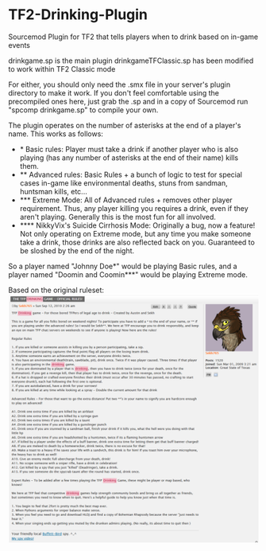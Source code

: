 # TF2-Drinking-Plugin
Sourcemod Plugin for TF2 that tells players when to drink based on in-game events

drinkgame.sp is the main plugin
drinkgameTFClassic.sp has been modified to work within TF2 Classic mode

For either, you should only need the .smx file in your server's plugin directory to make it work. If you don't feel comfortable using the precompiled ones here, just grab the .sp and in a copy of Sourcemod run "spcomp drinkgame.sp" to compile your own.

The plugin operates on the number of asterisks at the end of a player's name. This works as follows:
- \* Basic rules: Player must take a drink if another player who is also playing (has any number of asterisks at the end of their name) kills them.
- \*\* Advanced rules: Basic Rules + a bunch of logic to test for special cases in-game like environmental deaths, stuns from sandman, huntsman kills, etc...
- \*\*\* Extreme Mode: All of Advanced rules + removes other player requirement. Thus, any player killing you requires a drink, even if they aren't playing. Generally this is the most fun for all involved.
- \*\*\*\* NikkyVix's Suicide Cirrhosis Mode: Originally a bug, now a feature! Not only operating on Extreme mode, but any time you make someone take a drink, those drinks are also reflected back on you. Guaranteed to be sloshed by the end of the night.

So a player named "Johnny Doe\*" would be playing Basic rules, and a player named "Doomin and Coomin***" would be playing Extreme mode.

Based on the original ruleset:
<img src="DrinkingGameRules.png">
